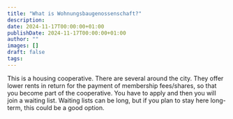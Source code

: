 ```yaml
---
title: "What is Wohnungsbaugenossenschaft?"
description: 
date: 2024-11-17T00:00:00+01:00
publishDate: 2024-11-17T00:00:00+01:00
author: ""
images: []
draft: false
tags:
---
```

This is a housing cooperative. There are several around the city. They offer lower rents in return for the payment of membership fees/shares, so that you become part of the cooperative. You have to apply and then you will join a waiting list. Waiting lists can be long, but if you plan to stay here long-term, this could be a good option.